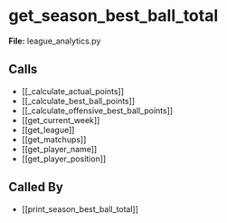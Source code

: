 # get_season_best_ball_total

**File:** league_analytics.py

## Calls

- [[_calculate_actual_points]]
- [[_calculate_best_ball_points]]
- [[_calculate_offensive_best_ball_points]]
- [[get_current_week]]
- [[get_league]]
- [[get_matchups]]
- [[get_player_name]]
- [[get_player_position]]

## Called By

- [[print_season_best_ball_total]]

